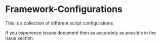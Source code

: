 # Framework-Configurations

This is a collection of different script configurations.

If you experience issues document then as accurately as possible in the issue section.
